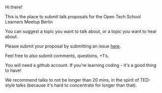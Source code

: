 Hi there!

This is the place to submit talk proposals for the Open Tech School Learners Meetup Berlin

You can suggest a topic you want to talk about, or a topic you want to hear about.

Please submit your proposal by submitting an issue [here](https://github.com/OpenTechSchool/learners-meetup-berlin/issues).

Feel free to also submit comments, questions, +1's.

You will need a github account. If you're learning coding - it's a good thing to have!

We recommend talks to not be longer than 20 mins, in the spirit of TED-style talks (because it's hard to concentrate for longer than that).
